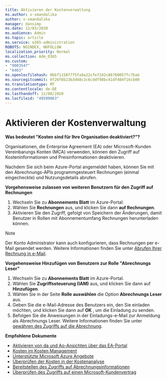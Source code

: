 ```yaml
---
title: Aktivieren der Kostenverwaltung
ms.author: v-smandalika
author: v-smandalika
manager: dansimp
ms.date: 12/03/2020
ms.audience: Admin
ms.topic: article
ms.service: o365-administration
ROBOTS: NOINDEX, NOFOLLOW
localization_priority: Normal
ms.collection: Adm_O365
ms.custom:
- "9003547"
- "6463"
ms.openlocfilehash: 0bbf1158f7f5fa8a22cfe7242c86760057fc7bab
ms.sourcegitcommit: 0f26f6b23b3d48c3c6cddf98bc41df484f16cb00
ms.translationtype: MT
ms.contentlocale: de-DE
ms.lasthandoff: 12/08/2020
ms.locfileid: "49599063"
---
```

# <a name="enable-cost-management"></a>Aktivieren der Kostenverwaltung

**Was bedeutet "Kosten sind für Ihre Organisation deaktiviert?"?**

Organisationen, die Enterprise Agreement (EA) oder Microsoft-Kunden Vereinbarungs Konten (MCA) verwenden, können den Zugriff auf Kosteninformationen und Preisinformationen deaktivieren.

Nachdem Sie sich beim Azure-Portal angemeldet haben, können Sie mit den Abrechnungs-APIs programmgesteuert Rechnungen (einmal eingecheckte) und Nutzungsdetails abrufen.

**Vorgehensweise zulassen von weiteren Benutzern für den Zugriff auf Rechnungen**

1. Wechseln Sie zu **Abonnements Blatt** im Azure-Portal.
2. Wählen Sie **Rechnungen** aus, und klicken Sie dann **auf Rechnungen**.
3. Aktivieren Sie den Zugriff, gefolgt von Speichern der Änderungen, damit Benutzer in Rollen mit Abonnementumfang Rechnungen herunterladen können.

> [!NOTE]
> Der Konto Administrator kann auch konfigurieren, dass Rechnungen per e-Mail gesendet werden. Weitere Informationen finden Sie unter [Abrufen Ihrer Rechnung in e-Mail](https://docs.microsoft.com/azure/cost-management-billing/manage/download-azure-invoice-daily-usage-date?).

**Vorgehensweise Hinzufügen von Benutzern zur Rolle "Abrechnungs Leser"**

1. Wechseln Sie zu **Abonnements Blatt** im Azure-Portal.
2. Wählen Sie **Zugriffssteuerung (IAM)** aus, und klicken Sie dann auf **Hinzufügen**.
3. Wählen Sie in der Seite **Rolle auswählen** die Option **Abrechnungs Leser** aus.
4. Geben Sie die e-Mail-Adresse des Benutzers ein, den Sie einladen möchten, und klicken Sie dann auf **OK** , um die Einladung zu senden.
5. Befolgen Sie die Anweisungen in der Einladungs-e-Mail zur Anmeldung als Abrechnungs Leser. Weitere Informationen finden Sie unter [gewähren des Zugriffs auf die Abrechnung](https://docs.microsoft.com/azure/cost-management-billing/manage/manage-billing-access?WT.mc_id=Portal-Microsoft_Azure_Support#opt-in).

**Empfohlene Dokumente**

- [Aktivieren von da und Ao-Ansichten über das EA-Portal](https://docs.microsoft.com/azure/cost-management-billing/costs/assign-access-acm-data?WT.mc_id=Portal-Microsoft_Azure_Support#enable-access-to-costs-in-the-ea-portal)
- [Kosten im Kosten Management](https://docs.microsoft.com/azure/cost-management-billing/costs/understand-cost-mgt-data?WT.mc_id=Portal-Microsoft_Azure_Support#costs-included-in-cost-management)
- [Unterstützte Microsoft Azure Angebote](https://docs.microsoft.com/azure/cost-management-billing/costs/understand-cost-mgt-data?WT.mc_id=Portal-Microsoft_Azure_Support#supported-microsoft-azure-offers)
- [Überprüfen der Kosten in der Kostenanalyse](https://docs.microsoft.com/azure/cost-management-billing/costs/quick-acm-cost-analysis?WT.mc_id=Portal-Microsoft_Azure_Support&tabs=azure-portal#review-costs-in-cost-analysis)
- [Bereitstellen des Zugriffs auf Abrechnungsinformationen](https://docs.microsoft.com/azure/cost-management-billing/manage/manage-billing-access?WT.mc_id=Portal-Microsoft_Azure_Support)
- [Überprüfen des Zugriffs auf einen Microsoft-Kundenvertrag](https://docs.microsoft.com/azure/cost-management-billing/manage/download-azure-invoice-daily-usage-date?WT.mc_id=Portal-Microsoft_Azure_Support#check-access-to-a-microsoft-customer-agreement)






